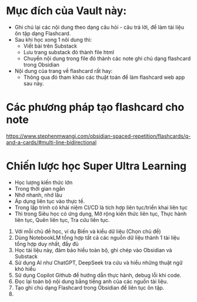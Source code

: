 # Mục đích của Vault này:
- Ghi chú lại các nội dung theo dạng câu hỏi - câu trả lời, để làm tài liệu ôn tập dạng Flashcard.
- Sau khi học xong 1 nôi dung thì:
	- Viết bài trên Substack
	- Lưu trang substack đó thành file html 
	- Chuyển nội dung trong file đó thành các note ghi chú dạng flashcard trong Obsidian 
- Nội dung của trang về flashcard rất hay:
	- Thông qua đó tham khảo các thuật toán để làm flashcard web app sau này.


# Các phương pháp tạo flashcard cho note
https://www.stephenmwangi.com/obsidian-spaced-repetition/flashcards/q-and-a-cards/#multi-line-bidirectional

# Chiến lược học Super Ultra Learning
- Học lượng kiến thức lớn
- Trong thời gian ngắn
- Nhớ nhanh, nhớ lâu
- Áp dụng liên tục vào thực tế.
- Trong lập trình có khái niệm CI/CD là tích hợp liên tục/triển khai liên tục
- Thì trong Siêu học có ứng dụng, Mở rộng kiến thức liên tục, Thực hành liên tục, Quên liên tục, Tra cứu liên tục.

1.  Với mỗi chủ đề học, ví dụ Biến và kiểu dữ liệu (Chọn chủ đề)
2. Dùng NotebookLM tổng hợp tất cả các nguồn dữ liệu thành 1 tài liệu tổng hợp duy nhất, đầy đủ
3. Học tài liệu này, đảm bảo hiểu toàn bộ, ghi chép vào Obsidian và Substack 
4. Sử dụng AI như ChatGPT, DeepSeek tra cứu và hiểu những thuật ngữ khó hiểu
5. Sử dụng Copilot Github để hướng dẫn thực hành, debug lỗi khi code.
6. Đọc lại toàn bộ nội dung bằng tiếng anh của các nguồn tài liệu.
7. Tạo ghi chú dạng Flashcard trong Obsidian để liên tục ôn tập.
8. 